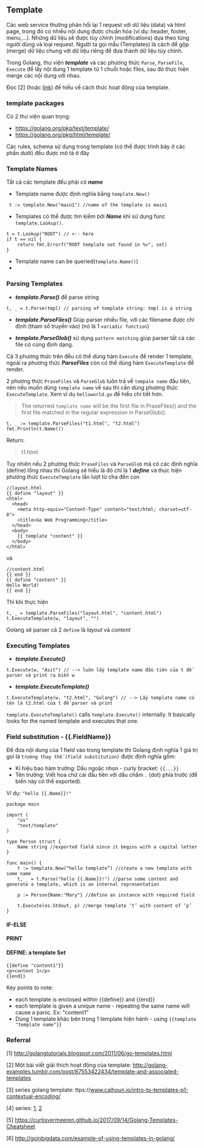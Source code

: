 
## Template

Các web service thường phản hồi lại 1 request với dữ liệu (data) và html page, trong đó có nhiều nội dung được chuẩn hóa (ví dụ: header, footer, menu,...). Những dữ liệu sẽ được tùy chỉnh (modifications) dựa theo từng người dùng và loại request. Người ta gọi mẫu (Templates) là cách để gộp (merge) dữ liệu chung với dữ liệu riêng để đưa thành dữ liệu tùy chỉnh.

Trong Golang, thư viện ***template*** và các phương thức `Parse`, `ParseFile`, `Execute` để  lấy nội dung 1 template từ 1 chuỗi hoặc files, sau đó thực hiện merge các nội dung với nhau.

Đọc [2] (hoặc [link](http://golang-examples.tumblr.com/post/87553422434/template-and-associated-templates)) để hiểu về cách thức hoạt động của template.

### template packages

Có 2 thư viện quan trọng:
- https://golang.org/pkg/text/template/
- https://golang.org/pkg/html/template/

Các rules, schema sử dụng trong template (có thể được trình bày ở các phần dưới) đều được mô tả ở đây

### Template Names

Tất cả các template đều phải có ***name***

- Template name được định nghĩa bằng `template.New()`
```
 t := template.New("main1") //name of the template is main1
```
- Templates có thể được tìm kiếm bởi ***Name*** khi sử dụng func `template.Lookup()`.
```
t = t.Lookup("ROOT") // <-- here
if t == nil {
    return fmt.Errorf("ROOT template not found in %v", set)
}
```
- Template name can be queried(`template.Name()`)
- 

### Parsing Templates

- ***template.Parse()***  để parse string
```
t, _ = t.Parse(tmpl) // parsing of template string: tmpl is a string
```

- ***template.ParseFiles()***  Giúp parser nhiều file, với các filename được chỉ định (tham số truyền vào) (nó là 1 `variadic function`)

- ***template.ParseGlob()***   sử dụng `pattern matching` giúp parser tất cả các file có cùng định dạng.

Cả 3 phương thức trên đều có thể dùng hàm `Execute` để render 1 template, ngoài ra phương thức ***ParseFiles*** còn có thể dùng hàm `ExecuteTemplate` để render.

2 phương thức `PraseFiles` và `ParseGlob` luôn trả về `tempale name` đầu tiên, nên nếu muốn dùng `template name` về sau thì cần dùng phương thức `ExecuteTemplate`. Xem ví dụ `helloworld.go` để hiểu chi tiết hơn.

> The returned `template name` will be the first file in PraseFiles() and the first file matched in the regular expression in ParseGlob().

```
t, _ := template.ParseFiles("t1.html", "t2.html")
fmt.Println(t.Name())
```

Return:

> t1.html

Tuy nhiên nếu 2 phương thức `PraseFiles` và `ParseGlob` mà có các định nghĩa (define) lồng nhau thì Golang sẽ hiểu là đó chỉ là 1 ***define*** và thực hiện phương thức `ExecuteTemplate` lần lượt từ cha đến con
```
//layout.html
{{ define "layout" }}
<html>
  <head>
    <meta http-equiv="Content-Type" content="text/html; charset=utf-8">
    <title>Go Web Programming</title>
  </head>
  <body>
    {{ template "content" }}
  </body>
</html>
```

và

```
//content.html
{{ end }}
{{ define "content" }}
Hello World!
{{ end }}
```

Thì khi thực hiện
```
t, _ = template.ParseFiles("layout.html", "content.html")
t.ExecuteTemplate(w, "layout", "")
```
Golang sẽ parser cả 2 `define` là *layout* và *content*


### Executing Templates

- ***template.Execute()***

```
t.Execute(w, "Asit") // --> luôn lấy template name đầu tiên của t để parser và print ra biến w
```

- ***template.ExecuteTemplate()***

```
t.ExecuteTemplate(w, "t2.html", "Golang") // --> Lấy template name có tên là t2.html của t để parser và print
```

`template.ExecuteTemplate()` calls `template.Execute()` internally. It basically looks for the named template and executes that one.

### Field substitution - {{.FieldName}}
Để đưa nội dung của 1 field vào trong template thì Golang định nghĩa 1 giá trị gọi là `trường thay thế (Field substitution)` được định nghĩa gồm:
- Kí hiệu bao hàm trường: Dấu ngoặc nhọn - curly bracket: `{{...}}`
- Tên trường: Viết hoa chữ cái đầu tiên với dấu chấm `.` (dot) phía trước (để biến này có thể exported).

Ví dụ: `"hello {{.Name}}!"`

```
package main

import (
    "os"
    "text/template"
)

type Person struct {
    Name string //exported field since it begins with a capital letter
}

func main() {
    t := template.New(“hello template”) //create a new template with some name
    t, _ = t.Parse("hello {{.Name}}!") //parse some content and generate a template, which is an internal representation

    p := Person{Name:"Mary"} //define an instance with required field
 
    t.Execute(os.Stdout, p) //merge template ‘t’ with content of ‘p’
}
```
#### IF-ELSE
#### PRINT
#### DEFINE: a template Set
```
{{define "content1"}}
<p>content 1</p>
{{end}}
```
Key points to note:
* each template is enclosed within {{define}} and {{end}}
* each template is given a unique name - repeating the same name will cause a panic. Ex: "content1"
* Dùng 1 template khác bên trong 1 template hiện hành - using `{{template "template name"}}`

### Referral

[1] http://golangtutorials.blogspot.com/2011/06/go-templates.html

[2] Một bài viết giải thích hoạt động của template: http://golang-examples.tumblr.com/post/87553422434/template-and-associated-templates

[3] series golang template: ttps://www.calhoun.io/intro-to-templates-p1-contextual-encoding/

[4] series: [1](https://hackernoon.com/golang-template-1-bcb690165663), [2](https://hackernoon.com/golang-template-2-template-composition-and-how-to-organize-template-files-4cb40bcdf8f6)

[5] https://curtisvermeeren.github.io/2017/09/14/Golang-Templates-Cheatsheet

[6] http://goinbigdata.com/example-of-using-templates-in-golang/


